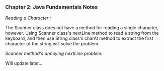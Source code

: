 ### Chapter 2: Java Fundamentals Notes


*Reading a Character :*


  The Scanner class does not have a method for reading a single character,
  however. Using Scanner class's nextLine method to read a string from the keyboard,
  and then use String class's charAt method to extract the first character of the string will solve the problem.
  
*Scanner method's annoying nextLine problem:*

  Will update later... 


